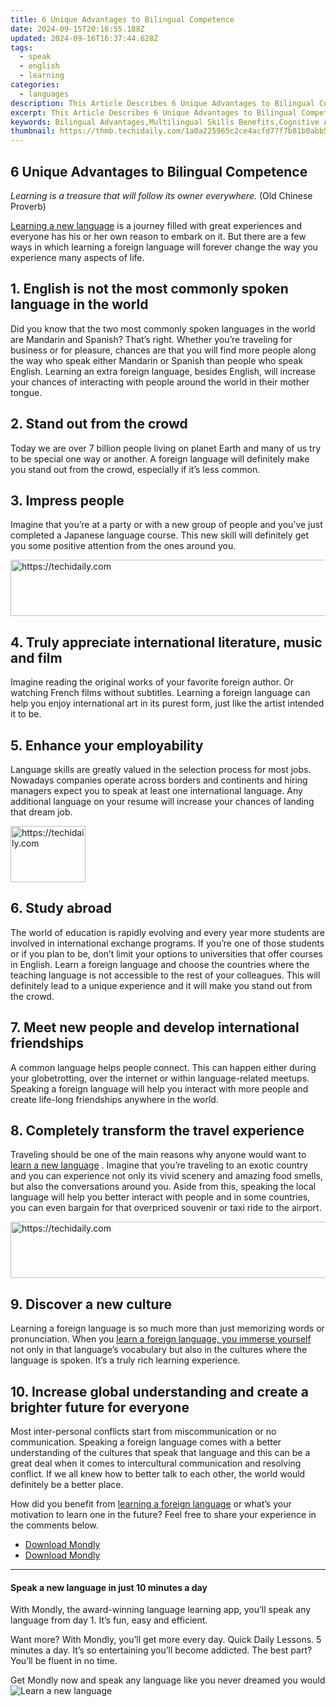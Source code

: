 ```yaml
---
title: 6 Unique Advantages to Bilingual Competence
date: 2024-09-15T20:16:55.188Z
updated: 2024-09-16T16:37:44.628Z
tags:
  - speak
  - english
  - learning
categories:
  - languages
description: This Article Describes 6 Unique Advantages to Bilingual Competence
excerpt: This Article Describes 6 Unique Advantages to Bilingual Competence
keywords: Bilingual Advantages,Multilingual Skills Benefits,Cognitive Advantages of Bilingualism,Professional Benefits of Being Bilingual,Bilingual Competence Advantages,Cultural Awareness Through Bilingualism,Linguistic Diversity Benefits
thumbnail: https://thmb.techidaily.com/1a0a225965c2ce4acfd77f7b81b0abb5e4b211b4f6a739d5a50d45eaa5fd443d.jpg
---
```


## 6 Unique Advantages to Bilingual Competence

_Learning is a treasure that will follow its owner everywhere._ (Old Chinese Proverb)

[Learning a new language](https://adjt.mondly.com/5ixfg4k?campaign=blog-post-id-10&fallback=https%3A%2F%2Fapp.mondly.com%3Futm%5Fmedium%3Dblog%5Fblog-post-id-10%26utm%5Fsource%3Dblog-post-id-10&redirect%5Fmacos=https%3A%2F%2Fapp.mondly.com%3Futm%5Fmedium%3Dblog%5Fblog-post-id-10%26utm%5Fsource%3Dblog-post-id-10&redirect%5Fandroid=https%3A%2F%2Fplay.google.com%2Fstore%2Fapps%2Fdetails%3Fid%3Dcom.atistudios.mondly.languages%3Futm%5Fmedium%3Dblog%5Fblog-post-id-10%26utm%5Fsource%3Dblog-post-id-10&redirect%5Fios=https%3A%2F%2Fapps.apple.com%2Fapp%2Fapple-store%2Fid987873536%3Fpt%3D78954800%26ct%3Dblog-post-id-10%26mt%3D8) is a journey filled with great experiences and everyone has his or her own reason to embark on it. But there are a few ways in which learning a foreign language will forever change the way you experience many aspects of life.

## 1\. English is not the most commonly spoken language in the world

 Did you know that the two most commonly spoken languages in the world are Mandarin and Spanish? That’s right. Whether you’re traveling for business or for pleasure, chances are that you will find more people along the way who speak either Mandarin or Spanish than people who speak English. Learning an extra foreign language, besides English, will increase your chances of interacting with people around the world in their mother tongue.

## 2\. Stand out from the crowd

 Today we are over 7 billion people living on planet Earth and many of us try to be special one way or another. A foreign language will definitely make you stand out from the crowd, especially if it’s less common.

## 3\. Impress people

 Imagine that you’re at a party or with a new group of people and you’ve just completed a Japanese language course. This new skill will definitely get you some positive attention from the ones around you.

<!-- affiliate ads begin -->
<a href="https://bluettiit.sjv.io/c/5597632/2114267/17093" target="_top" id="2114267">
  <img src="//a.impactradius-go.com/display-ad/17093-2114267" border="0" alt="https://techidaily.com" width="728" height="90"/>
</a>
<img height="0" width="0" src="https://bluettiit.sjv.io/i/5597632/2114267/17093" style="position:absolute;visibility:hidden;" border="0" />
<!-- affiliate ads end -->

## 4\. Truly appreciate international literature, music and film

 Imagine reading the original works of your favorite foreign author. Or watching French films without subtitles. Learning a foreign language can help you enjoy international art in its purest form, just like the artist intended it to be.

## 5\. Enhance your employability

 Language skills are greatly valued in the selection process for most jobs. Nowadays companies operate across borders and continents and hiring managers expect you to speak at least one international language. Any additional language on your resume will increase your chances of landing that dream job.

<!-- affiliate ads begin -->
<a href="https://aligracehair.sjv.io/c/5597632/2135393/19272" target="_top" id="2135393">
  <img src="//a.impactradius-go.com/display-ad/19272-2135393" border="0" alt="https://techidaily.com" width="120" height="90"/>
</a>
<img height="0" width="0" src="https://aligracehair.sjv.io/i/5597632/2135393/19272" style="position:absolute;visibility:hidden;" border="0" />
<!-- affiliate ads end -->

## 6\. Study abroad

 The world of education is rapidly evolving and every year more students are involved in international exchange programs. If you’re one of those students or if you plan to be, don’t limit your options to universities that offer courses in English. Learn a foreign language and choose the countries where the teaching language is not accessible to the rest of your colleagues. This will definitely lead to a unique experience and it will make you stand out from the crowd.

## 7\. Meet new people and develop international friendships

 A common language helps people connect. This can happen either during your globetrotting, over the internet or within language-related meetups. Speaking a foreign language will help you interact with more people and create life-long friendships anywhere in the world.

## 8\. Completely transform the travel experience

 Traveling should be one of the main reasons why anyone would want to [learn a new language](https://shop.mondly.com/affiliate.php?ACCOUNT=ATISTUDI&AFFILIATE=108875&PATH=https://www.mondly.com?AFFILIATE=108875) . Imagine that you’re traveling to an exotic country and you can experience not only its vivid scenery and amazing food smells, but also the conversations around you. Aside from this, speaking the local language will help you better interact with people and in some countries, you can even bargain for that overpriced souvenir or taxi ride to the airport.

<!-- affiliate ads begin -->
<a href="https://unicoeye.pxf.io/c/5597632/2134239/18498" target="_top" id="2134239">
  <img src="//a.impactradius-go.com/display-ad/18498-2134239" border="0" alt="https://techidaily.com" width="721" height="90"/>
</a>
<img height="0" width="0" src="https://unicoeye.pxf.io/i/5597632/2134239/18498" style="position:absolute;visibility:hidden;" border="0" />
<!-- affiliate ads end -->

## 9\. Discover a new culture

 Learning a foreign language is so much more than just memorizing words or pronunciation. When you [learn a foreign language, you immerse yourself](https://shop.mondly.com/affiliate.php?ACCOUNT=ATISTUDI&AFFILIATE=108875&PATH=https://www.mondly.com?AFFILIATE=108875) not only in that language’s vocabulary but also in the cultures where the language is spoken. It’s a truly rich learning experience.

## 10\. Increase global understanding and create a brighter future for everyone

 Most inter-personal conflicts start from miscommunication or no communication. Speaking a foreign language comes with a better understanding of the cultures that speak that language and this can be a great deal when it comes to intercultural communication and resolving conflict. If we all knew how to better talk to each other, the world would definitely be a better place.

 How did you benefit from [learning a foreign language](https://androidappsforme.com/mondly-languages-app-review/) or what’s your motivation to learn one in the future? Feel free to share your experience in the comments below.

* [Download Mondly](https://www.facebook.com/sharer/sharer.php?u=https%3A%2F%2Fwww.mondly.com%2Fblog%2F10-reasons-why-learning-a-foreign-language-will-change-your-life-forever%2F&t=10+Reasons+Why+Learning+A+Foreign+Language+Will+Change+Your+Life+Forever "Share on Facebook")
* [Download Mondly](https://shop.mondly.com/affiliate.php?ACCOUNT=ATISTUDI&AFFILIATE=108875&PATH=https://www.mondly.com?AFFILIATE=108875)

---

#### Speak a new language in just 10 minutes a day

 With Mondly, the award-winning language learning app, you’ll speak any language from day 1\. It’s fun, easy and efficient.

 Want more? With Mondly, you’ll get more every day. Quick Daily Lessons. 5 minutes a day. It’s so entertaining you’ll become addicted. The best part? You’ll be fluent in no time.

Get Mondly now and speak any language like you never dreamed you would ![Learn a new language](https://adjt.mondly.com/5ixfg4k?campaign=blog-post-id-10&fallback=https%3A%2F%2Fapp.mondly.com%3Futm%5Fmedium%3Dblog%5Fblog-post-id-10%26utm%5Fsource%3Dblog-post-id-10&redirect%5Fmacos=https%3A%2F%2Fapp.mondly.com%3Futm%5Fmedium%3Dblog%5Fblog-post-id-10%26utm%5Fsource%3Dblog-post-id-10&redirect%5Fandroid=https%3A%2F%2Fplay.google.com%2Fstore%2Fapps%2Fdetails%3Fid%3Dcom.atistudios.mondly.languages%3Futm%5Fmedium%3Dblog%5Fblog-post-id-10%26utm%5Fsource%3Dblog-post-id-10&redirect%5Fios=https%3A%2F%2Fapps.apple.com%2Fapp%2Fapple-store%2Fid987873536%3Fpt%3D78954800%26ct%3Dblog-post-id-10%26mt%3D8 "Learn a new language")

<ins class="adsbygoogle"
     style="display:block"
     data-ad-format="autorelaxed"
     data-ad-client="ca-pub-7571918770474297"
     data-ad-slot="1223367746"></ins>

<ins class="adsbygoogle"
     style="display:block"
     data-ad-client="ca-pub-7571918770474297"
     data-ad-slot="8358498916"
     data-ad-format="auto"
     data-full-width-responsive="true"></ins>



